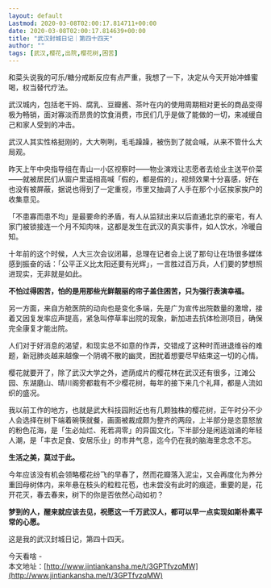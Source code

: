 ```yaml
---
layout: default
Lastmod: 2020-03-08T02:00:17.814711+00:00
date: 2020-03-08T02:00:17.814639+00:00
title: "武汉封城日记｜第四十四天"
author: ""
tags: [武汉,樱花,出院,樱花树,困苦]
---
```


和菜头说我的可乐/糖分戒断反应有点严重，我想了一下，决定从今天开始冲蜂蜜喝，权当替代疗法。

  

武汉城内，包括老干妈、腐乳、豆瓣酱、茶叶在内的使用周期相对更长的商品变得极为畅销，面对寡淡而昂贵的饮食消费，市民们几乎是做了能做的一切，来减缓自己和家人受到的冲击。

  

武汉人其实性格挺刚的，大大咧咧，毛毛躁躁，被伤到了就会喊，从来不管什么大局观。

  

昨天上午中央指导组在青山一小区视察时——物业演戏让志愿者去给业主送平价菜——就被居民们从窗户里遥相高喊「假的，都是假的」，视频效果十分喜感，好在也没有被屏蔽，据说也得到了一定重视，市里又抽调了人手在那个小区挨家挨户的收集意见。

  

「不患寡而患不均」是最要命的矛盾，有人从监狱出来以后直通北京的豪宅，有人家门被锁接连一个月不知肉味，这都是发生在武汉的真实事件，如人饮水，冷暖自知。

  

十年前的这个时候，人大三次会议闭幕，总理在记者会上说了那句让在场很多媒体感到振奋的话：「公平正义比太阳还要有光辉」，一言胜过百万兵，人们要的梦想照进现实，无非就是如此。

  

**不怕过得困苦，怕的是用那些光鲜靓丽的帘子盖住困苦，只为强行表演幸福。**

  

另一方面，来自方舱医院的动向也是变化多端，先是广为宣传出院数量的激增，接着又因复发率应声提高，紧急叫停草率出院的现象，新加进去抗体检测项目，确保完全康复才能出院。

  

人们对于好消息的渴望，和现实总不如意的作弄，交错成了这种时而进退维谷的难题，新冠肺炎越来越像一个阴魂不散的幽灵，困扰着想要尽早结束这一切的心情。

  

樱花就要开了，除了武汉大学之外，遮荫成片的樱花林在武汉还有很多，江滩公园、东湖磨山、晴川阁旁都栽有不少樱花树，每年的接下来几个礼拜，都是人流如织的盛况。

  

我以前工作的地方，也就是武大科技园附近也有几颗独株的樱花树，正午时分不少人会选择在树下端着碗筷就餐，画面被裁成颇为整齐的两段，上半部分是恣意怒放的粉色花海，是「生必灿烂、死若凋零」的异国文化，下半部分是闲适汹涌的年轻人潮，是「丰衣足食、安居乐业」的市井气息，迄今仍在我的脑海里念念不忘。

  

**生活之美，莫过于此。**

  

今年应该没有机会领略樱花纷飞的早春了，然而花瓣落入泥尘，又会再度化为养分重回母树体内，来年悬在枝头的粒粒花苞，也未尝没有此时的痕迹，重要的是，花开花灭，春去春来，树下的你是否依然心动如初？

  

**梦到的人，醒来就应该去见，祝愿这一千万武汉人，都可以早一点实现如斯朴素平常的心愿。**

  

这是我的武汉封城日记，第四十四天。

  

今天看啥 -  
本文地址：[http://www.jintiankansha.me/t/3GPTfvzqMW](http://www.jintiankansha.me/t/3GPTfvzqMW)

